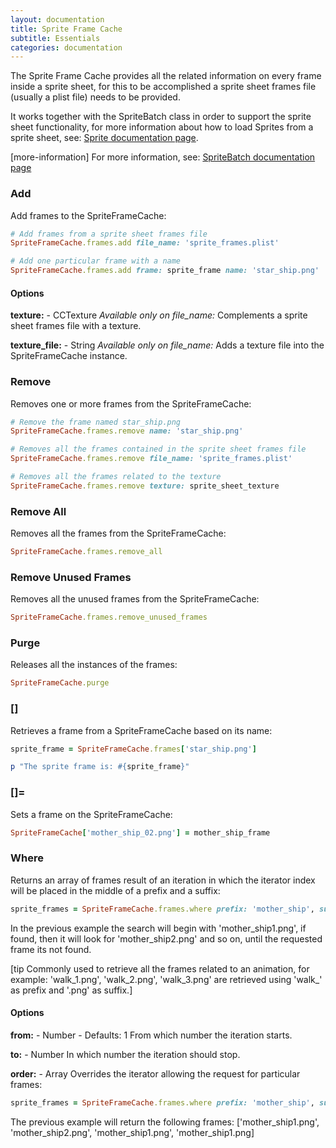 ```yaml
---
layout: documentation
title: Sprite Frame Cache
subtitle: Essentials
categories: documentation
---
```


The Sprite Frame Cache provides all the related information on every frame inside a sprite sheet, for this to be accomplished a sprite sheet frames file (usually a plist file) needs to be provided.

It works together with the SpriteBatch class in order to support the sprite sheet functionality, for more information about how to load Sprites from a sprite sheet, see: [Sprite documentation page](../sprite).

[more-information] For more information, see: [SpriteBatch documentation page](../sprite-batch)

### Add
Add frames to the SpriteFrameCache:

```ruby
# Add frames from a sprite sheet frames file
SpriteFrameCache.frames.add file_name: 'sprite_frames.plist'

# Add one particular frame with a name
SpriteFrameCache.frames.add frame: sprite_frame name: 'star_ship.png'
```

#### Options
**texture:** - CCTexture *Available only on file_name:*
Complements a sprite sheet frames file with a texture.

**texture_file:** - String *Available only on file_name:*
Adds a texture file into the SpriteFrameCache instance.

### Remove
Removes one or more frames from the SpriteFrameCache:

```ruby
# Remove the frame named star_ship.png
SpriteFrameCache.frames.remove name: 'star_ship.png'

# Removes all the frames contained in the sprite sheet frames file
SpriteFrameCache.frames.remove file_name: 'sprite_frames.plist'

# Removes all the frames related to the texture
SpriteFrameCache.frames.remove texture: sprite_sheet_texture
```

### Remove All
Removes all the frames from the SpriteFrameCache:

```ruby
SpriteFrameCache.frames.remove_all
```

### Remove Unused Frames
Removes all the unused frames from the SpriteFrameCache:

```ruby
SpriteFrameCache.frames.remove_unused_frames
```

### Purge
Releases all the instances of the frames:

```ruby
SpriteFrameCache.purge
```

### []
Retrieves a frame from a SpriteFrameCache based on its name:

```ruby
sprite_frame = SpriteFrameCache.frames['star_ship.png']

p "The sprite frame is: #{sprite_frame}"
```

### []=
Sets a frame on the SpriteFrameCache:

```ruby
SpriteFrameCache['mother_ship_02.png'] = mother_ship_frame
```

### Where
Returns an array of frames result of an iteration in which the iterator index will be placed in the middle of a prefix and a suffix:

```ruby
sprite_frames = SpriteFrameCache.frames.where prefix: 'mother_ship', suffix: '.png'
```

In the previous example the search will begin with 'mother_ship1.png', if found, then it will look for 'mother_ship2.png' and so on, until the requested frame its not found.

[tip Commonly used to retrieve all the frames related to an animation, for example: 'walk_1.png', 'walk_2.png', 'walk_3.png' are retrieved using 'walk_' as prefix and '.png' as suffix.]

#### Options
**from:** - Number - Defaults: 1
From which number the iteration starts.

**to:** - Number
In which number the iteration should stop.

**order:** - Array
Overrides the iterator allowing the request for particular frames:

```ruby
sprite_frames = SpriteFrameCache.frames.where prefix: 'mother_ship', suffix: '.png', order: [1, 2, 1, 1]
```

The previous example will return the following frames: ['mother_ship1.png', 'mother_ship2.png', 'mother_ship1.png', 'mother_ship1.png]
